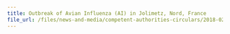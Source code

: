 ```yaml
---
title: Outbreak of Avian Influenza (AI) in Jolimetz, Nord, France 
file_url: /files/news-and-media/competent-authorities-circulars/2018-02-27-CA.pdf
---
```

